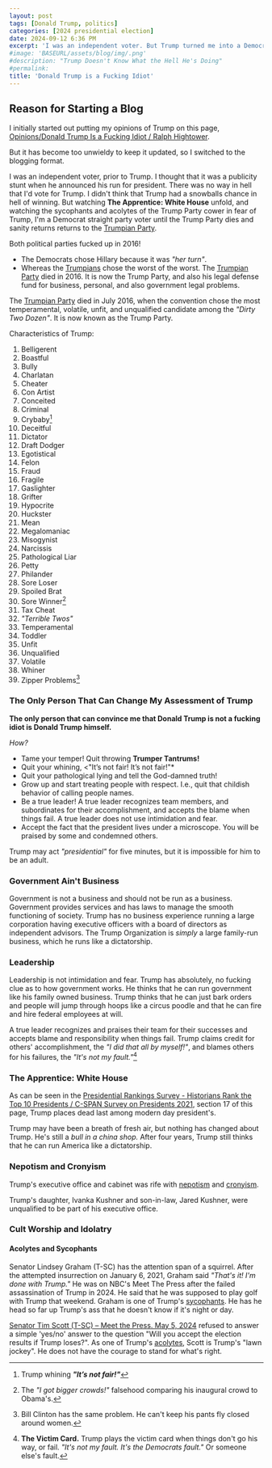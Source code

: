 ```yaml
---
layout: post
tags: [Donald Trump, politics]
categories: [2024 presidential election]
date: 2024-09-12 6:36 PM
excerpt: 'I was an independent voter. But Trump turned me into a Democrat. The Republican Party is dead.'
#image: 'BASEURL/assets/blog/img/.png'
#description: "Trump Doesn't Know What the Hell He's Doing"
#permalink:
title: 'Donald Trump is a Fucking Idiot'
---
```



## Reason for Starting a Blog

I initially started out putting my opinions of Trump on this page, [Opinions/Donald Trump Is a Fucking Idiot / Ralph Hightower](https://ralphhightower.github.io/RalphHightower/Opinions/DonaldTrumpIsAFuckingIdiot.html).

But it has become too unwieldy to keep it updated, so I switched to the blogging format.

I was an independent voter, prior to Trump. I thought that it was a publicity stunt when he announced his run for president. There was no way in hell that I'd vote for Trump. I didn't think that Trump had a snowballs chance in hell of winning. But watching **The Apprentice: White House** unfold, and watching the sycophants and acolytes of the Trump Party cower in fear of Trump, I'm a Democrat straight party voter until the Trump Party dies and sanity returns returns to the [Trumpian Party](https://www.gop.com/).

Both political parties fucked up in 2016!

- The Democrats chose Hillary because it was *"her turn"*.
- Whereas the [Trumpians](https://www.gop.com/) chose the worst of the worst. The [Trumpian Party](https://www.gop.com/) died in 2016. It is now the Trump Party, and also his legal defense fund for business, personal, and also government legal problems.

The [Trumpian Party](https://www.gop.com/) died in July 2016, when the convention chose the most temperamental, volatile, unfit, and unqualified candidate among the *"Dirty Two Dozen"*. It is now known as the Trump Party.

Characteristics of Trump:

1. Belligerent
2. Boastful
3. Bully
4. Charlatan
5. Cheater
6. Con Artist
7. Conceited
8. Criminal
9. Crybaby[^112]
10. Deceitful
11. Dictator
12. Draft Dodger
13. Egotistical
14. Felon
15. Fraud
16. Fragile
17. Gaslighter
18. Grifter
19. Hypocrite
20. Huckster
21. Mean
22. Megalomaniac
23. Misogynist
24. Narcissis
25. Pathological Liar
26. Petty
27. Philander
28. Sore Loser
29. Spoiled Brat
30. Sore Winner[^113]
31. Tax Cheat
32. *"Terrible Twos"*
33. Temperamental
34. Toddler
35. Unfit
36. Unqualified
37. Volatile
38. Whiner
39. Zipper Problems[^114]

[^111]: **The Victim Card.** Trump plays the victim card when things don't go his way, or fail. *"It's not my fault. It's the Democrats fault."* Or someone else's fault.
[^112]: Trump whining ***"It’s not fair!"***
[^113]: The *"I got bigger crowds!"* falsehood comparing his inaugural crowd to Obama's.
[^114]: Bill Clinton has the same problem. He can't keep his pants fly closed around women.

### The Only Person That Can Change My Assessment of Trump

**The only person that can convince me that Donald Trump is not a fucking idiot is Donald Trump himself.**

*How?*

- Tame your temper! Quit throwing **Trumper Tantrums!**
- Quit your whining, <"It’s not fair! It’s not fair!"*
- Quit your pathological lying and tell the God-damned truth!
- Grow up and start treating people with respect. I.e., quit that childish behavior of calling people names.
- Be a true leader! A true leader recognizes team members, and subordinates for their accomplishment, and accepts the blame when things fail. A true leader does not use intimidation and fear.
- Accept the fact that the president lives under a microscope. You will be praised by some and condemned others.

Trump may act *"presidential"* for five minutes, but it is impossible for him to be an adult.

### Government Ain't Business

Government is not a business and should not be run as a business. Government provides services and has laws to manage the smooth functioning of society. Trump has no business experience running a large corporation having executive officers with a board of directors as independent advisors. The Trump Organization is *simply* a large family-run business, which he runs like a dictatorship.

### Leadership

Leadership is not intimidation and fear. Trump has absolutely, no fucking clue as to how government works. He thinks that he can run government like his family owned business. Trump thinks that he can just bark orders and people will jump through hoops like a circus poodle and that he can fire and hire federal employees at will.

A true leader recognizes and praises their team for their successes and accepts blame and responsibility when things fail. Trump claims credit for others' accomplishment, the *"I did that all by myself!"*, and blames others for his failures, the *"It's not my fault."*[^111]

### The Apprentice: White House

As can be seen in the [Presidential Rankings Survey - Historians Rank the Top 10 Presidents / C-SPAN Survey on Presidents 2021](https://www.c-span.org/presidentsurvey2021/?page=overall), section 17 of this page, Trump places dead last among modern day president's.

Trump may have been a breath of fresh air, but nothing has changed about Trump. He's still a *bull in a china shop.* After four years, Trump still thinks that he can run America like a dictatorship.

### Nepotism and Cronyism

Trump's executive office and cabinet was rife with [nepotism](http://www.merriam-webster.com/dictionary/nepotism) and [cronyism](http://www.merriam-webster.com/word-of-the-day/2024/09/03/).

Trump's daughter, Ivanka Kushner and son-in-law, Jared Kushner, were unqualified to be part of his executive office.

### Cult Worship and Idolatry

#### Acolytes and Sycophants

Senator Lindsey Graham (T-SC) has the attention span of a squirrel. After the attempted insurrection on January 6, 2021, Graham said *"That's it! I'm done with Trump."* He was on NBC's Meet The Press after the failed assassination of Trump in 2024. He said that he was supposed to play golf with Trump that weekend. Graham is one of Trump's [sycophants](http://www.merriam-webster.com/dictionary/sycophant). He has he head so far up Trump's ass that he doesn't know if it's night or day.

[Senator Tim Scott (T-SC) – Meet the Press. May 5, 2024](https://www.nbcnews.com/meet-the-press/video/federal-funding-is-a-privilege-not-a-right-tim-scott-tells-college-presidents-full-interview-210290757680) refused to answer a simple 'yes/no' answer to the question "Will you accept the election results if Trump loses?". As one of Trump's [acolytes](http://www.merriam-webster.com/dictionary/acolyte), Scott is Trump's "lawn jockey". He does not have the courage to stand for what's right.


